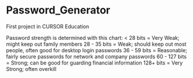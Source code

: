 # Password_Generator
First project in CURSOR Education

Password strength is determined with this chart:
< 28 bits = Very Weak; might keep out family members
28 - 35 bits = Weak; should keep out most people, often good for desktop login passwords
36 - 59 bits = Reasonable; fairly secure passwords for network and company passwords
60 - 127 bits = Strong; can be good for guarding financial information
128+ bits = Very Strong; often overkill
